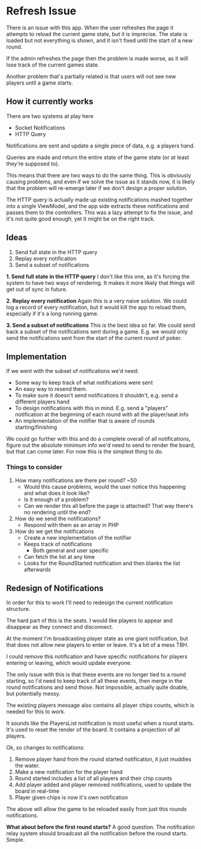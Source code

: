 # Refresh Issue

There is an issue with this app. When the user refreshes the page it attempts to reload the current game state, but it is imprecise.
The state is loaded but not everything is shown, and it isn't fixed until the start of a new round.

If the admin refreshes the page then the problem is made worse, as it will lose track of the current games state.

Another problem that's partially related is that users will not see new players until a game starts.

## How it currently works
There are two systems at play here
- Socket Notifications
- HTTP Query

Notifications are sent and update a single piece of data, e.g. a players hand.

Queries are made and return the entire state of the game state (or at least they're supposed to).

This means that there are two ways to do the same thing. This is obviously causing problems, and even if we solve the issue as it stands now, it is likely that the problem will re-emerge later if we don't design a proper solution.

The HTTP query is actually made up existing notifications mashed together into a single ViewModel, and the app side extracts these notifications and passes them to the controllers. This was a lazy attempt to fix the issue, and it's not quite good enough, yet it might be on the right track.

## Ideas
1. Send full state in the HTTP query
2. Replay every notification
3. Send a subset of notifications

**1. Send full state in the HTTP query**
I don't like this one, as it's forcing the system to have two ways of rendering. It makes it more likely that things will get out of sync in future.

**2. Replay every notification**
Again this is a very naive solution. We could log a record of every notification, but it would kill the app to reload them, especially if it's a long running game.

**3. Send a subset of notifications**
This is the best idea so far. We could send back a subset of the notifications sent during a game. E.g. we would only send the notifications sent from the start of the current round of poker.

## Implementation
If we went with the subset of notifications we'd need:
- Some way to keep track of what notifications were sent
- An easy way to resend them.
- To make sure it doesn't send notifications it shouldn't, e.g. send a different players hand
- To design notifications with this in mind. E.g. send a "players" notification at the beginning of each round with all the player/seat info
- An implementation of the notifier that is aware of rounds starting/finishing

We could go further with this and do a complete overall of all notifications, figure out the absolute minimum info we'd need to send to render the board, but that can come later. For now this is the simplest thing to do.

### Things to consider
1. How many notifications are there per round? ~50
    - Would this cause problems, would the user notice this happening and what does it look like?
    - Is it enough of a problem?
    - Can we render this all before the page is attached? That way there's no rendering until the end?
2. How do we send the notifications?
    - Respond with them as an array in PHP
3. How do we get the notifications
    - Create a new implementation of the notifier
    - Keeps track of notifications
        - Both general and user specific
    - Can fetch the list at any time
    - Looks for the RoundStarted notification and then blanks the list afterwards

## Redesign of Notifications
In order for this to work I'll need to redesign the current notification structure.

The hard part of this is the seats. I would like players to appear and disappear as they connect and disconnect.

At the moment I'm broadcasting player state as one giant notification, but that does not allow new players to enter or leave. It's a bit of a mess TBH.

I could remove this notification and have specific notifications for players entering or leaving, which would update everyone.

The only issue with this is that these events are no longer tied to a round starting, so I'd need to keep track of all these events, then merge in the round notifications and send those. Not impossible, actually quite doable, but potentially messy.

The existing players message also contains all player chips counts, which is needed for this to work.

It sounds like the PlayersList notification is most useful when a round starts. It's used to reset the render of the board. It contains a projection of all players.

Ok, so changes to notifications:
1. Remove player hand from the round started notification, it just muddies the water.
2. Make a new notification for the player hand
3. Round started includes a list of all players and their chip counts
4. Add player added and player removed notifications, used to update the board in real-time
5. Player given chips is now it's own notification

The above will allow the game to be reloaded easily from just this rounds notifications.

**What about before the first round starts?**
A good question. The notification relay system should broadcast all the notification before the round starts. Simple.